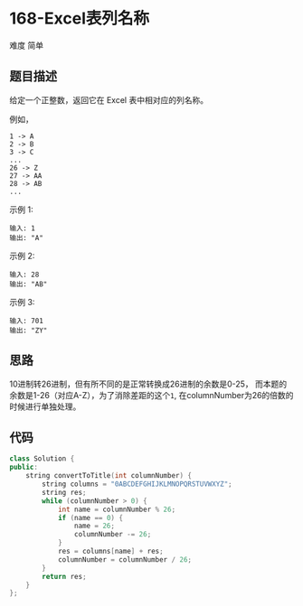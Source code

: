 # 168-Excel表列名称

难度 简单



## 题目描述

给定一个正整数，返回它在 Excel 表中相对应的列名称。

例如，

    1 -> A
    2 -> B
    3 -> C
    ...
    26 -> Z
    27 -> AA
    28 -> AB 
    ...
示例 1:
```
输入: 1
输出: "A"
```
示例 2:
```
输入: 28
输出: "AB"
```
示例 3:
```
输入: 701
输出: "ZY"
```


## 思路

10进制转26进制，但有所不同的是正常转换成26进制的余数是0-25，
而本题的余数是1-26（对应A-Z），为了消除差距的这个`1`, 在columnNumber为26的倍数的时候进行单独处理。



## 代码

```c++
class Solution {
public:
    string convertToTitle(int columnNumber) {
        string columns = "0ABCDEFGHIJKLMNOPQRSTUVWXYZ";
        string res;
        while (columnNumber > 0) {
            int name = columnNumber % 26;
            if (name == 0) {
                name = 26;
                columnNumber -= 26;
            }
            res = columns[name] + res;
            columnNumber = columnNumber / 26;
        }
        return res;
    }
};
```

